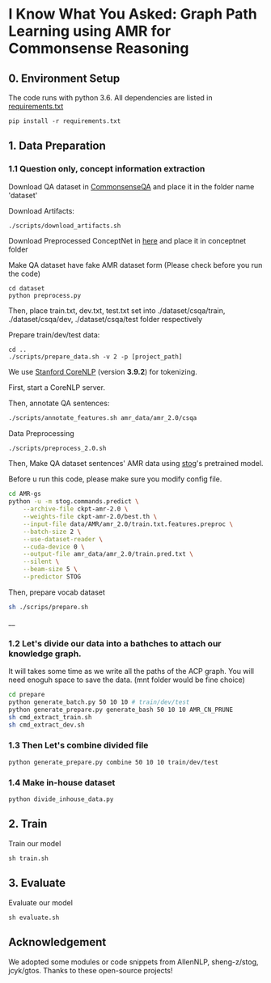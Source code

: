 # I Know What You Asked: Graph Path Learning using AMR for Commonsense Reasoning



## 0. Environment Setup

The code runs with python 3.6.
All dependencies are listed in [requirements.txt](requirements.txt)

`pip install -r requirements.txt`


## 1. Data Preparation 

### 1.1 Question only, concept information extraction

Download QA dataset in [CommonsenseQA](https://www.tau-nlp.org/commonsenseqa) and place it in the folder name 'dataset'

Download Artifacts:
```
./scripts/download_artifacts.sh
```
Download Preprocessed ConceptNet in [here](https://drive.google.com/drive/folders/1bvW1mB1m3u5WHloLp6HP7mHwF4Vm86-a?usp=sharing) and place it in conceptnet folder 

Make QA dataset have fake AMR dataset form (Please check before you run the code)
```
cd dataset
python preprocess.py
```
Then, place train.txt, dev.txt, test.txt set into ./dataset/csqa/train, ./dataset/csqa/dev, ./dataset/csqa/test folder respectively


Prepare train/dev/test data:
```
cd ..
./scripts/prepare_data.sh -v 2 -p [project_path]
```

We use [Stanford CoreNLP](https://stanfordnlp.github.io/CoreNLP/index.html) (version **3.9.2**) for tokenizing.

First, start a CoreNLP server.

Then, annotate QA sentences:
```bash
./scripts/annotate_features.sh amr_data/amr_2.0/csqa
```

Data Preprocessing
```bash
./scripts/preprocess_2.0.sh
```

Then, Make QA dataset sentences' AMR data using [stog](https://github.com/sheng-z/stog)'s pretrained model.

Before u run this code, please make sure you modify config file. 
 
```bash
cd AMR-gs
python -u -m stog.commands.predict \
    --archive-file ckpt-amr-2.0 \
    --weights-file ckpt-amr-2.0/best.th \
    --input-file data/AMR/amr_2.0/train.txt.features.preproc \
    --batch-size 2 \
    --use-dataset-reader \
    --cuda-device 0 \
    --output-file amr_data/amr_2.0/train.pred.txt \
    --silent \
    --beam-size 5 \
    --predictor STOG
```

Then, prepare vocab dataset


```bash
sh ./scrips/prepare.sh
```
__
### 1.2 Let's divide our data into a bathches to attach our knowledge graph.
It will takes some time as we write all the paths of the ACP graph. You will need enoguh space to save the data. (mnt folder would be fine choice)
```bash
cd prepare
python generate_batch.py 50 10 10 # train/dev/test
python generate_prepare.py generate_bash 50 10 10 AMR_CN_PRUNE 
sh cmd_extract_train.sh
sh cmd_extract_dev.sh
```

### 1.3 Then Let's combine divided file
```
python generate_prepare.py combine 50 10 10 train/dev/test
```

### 1.4 Make in-house dataset
```
python divide_inhouse_data.py
```

## 2. Train
Train our model
```
sh train.sh
``` 

## 3. Evaluate
Evaluate our model
```
sh evaluate.sh
``` 

## Acknowledgement
We adopted some modules or code snippets from AllenNLP, sheng-z/stog, jcyk/gtos. Thanks to these open-source projects!